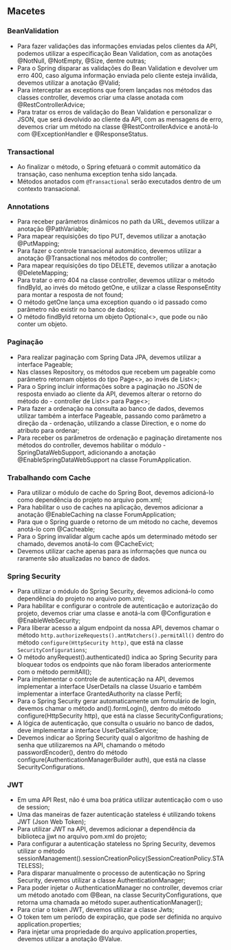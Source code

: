 ## Macetes

### BeanValidation
- Para fazer validações das informações enviadas pelos clientes da API, podemos utilizar a especificação Bean Validation, com as anotações @NotNull, @NotEmpty, @Size, dentre outras;
- Para o Spring disparar as validações do Bean Validation e devolver um erro 400, caso alguma informação enviada pelo cliente esteja inválida, devemos utilizar a anotação @Valid;
- Para interceptar as exceptions que forem lançadas nos métodos das classes controller, devemos criar uma classe anotada com @RestControllerAdvice;
- Para tratar os erros de validação do Bean Validation e personalizar o JSON, que será devolvido ao cliente da API, com as mensagens de erro, devemos criar um método na classe @RestControllerAdvice e anotá-lo com @ExceptionHandler e @ResponseStatus.

### Transactional
- Ao finalizar o método, o Spring efetuará o commit automático da transação, caso nenhuma exception tenha sido lançada.
- Métodos anotados com ```@Transactional``` serão executados dentro de um contexto transacional.

### Annotations
- Para receber parâmetros dinâmicos no path da URL, devemos utilizar a anotação @PathVariable;
- Para mapear requisições do tipo PUT, devemos utilizar a anotação @PutMapping;
- Para fazer o controle transacional automático, devemos utilizar a anotação @Transactional nos métodos do controller;
- Para mapear requisições do tipo DELETE, devemos utilizar a anotação @DeleteMapping;
- Para tratar o erro 404 na classe controller, devemos utilizar o método findById, ao invés do método getOne, e utilizar a classe ResponseEntity para montar a resposta de not found;
- O método getOne lança uma exception quando o id passado como parâmetro não existir no banco de dados;
- O método findById retorna um objeto Optional<>, que pode ou não conter um objeto.

### Paginação
- Para realizar paginação com Spring Data JPA, devemos utilizar a interface Pageable;
- Nas classes Repository, os métodos que recebem um pageable como parâmetro retornam objetos do tipo Page<>, ao invés de List<>;
- Para o Spring incluir informações sobre a paginação no JSON de resposta enviado ao cliente da API, devemos alterar o retorno do método do - controller de List<> para Page<>;
- Para fazer a ordenação na consulta ao banco de dados, devemos utilizar também a interface Pageable, passando como parâmetro a direção da - ordenação, utilizando a classe Direction, e o nome do atributo para ordenar;
- Para receber os parâmetros de ordenação e paginação diretamente nos métodos do controller, devemos habilitar o módulo - SpringDataWebSupport, adicionando a anotação @EnableSpringDataWebSupport na classe ForumApplication.

### Trabalhando com Cache
- Para utilizar o módulo de cache do Spring Boot, devemos adicioná-lo como dependência do projeto no arquivo pom.xml;
- Para habilitar o uso de caches na aplicação, devemos adicionar a anotação @EnableCaching na classe ForumApplication;
- Para que o Spring guarde o retorno de um método no cache, devemos anotá-lo com @Cacheable;
- Para o Spring invalidar algum cache após um determinado método ser chamado, devemos anotá-lo com @CacheEvict;
- Devemos utilizar cache apenas para as informações que nunca ou raramente são atualizadas no banco de dados.

### Spring Security
- Para utilizar o módulo do Spring Security, devemos adicioná-lo como dependência do projeto no arquivo pom.xml;
- Para habilitar e configurar o controle de autenticação e autorização do projeto, devemos criar uma classe e anotá-la com @Configuration e @EnableWebSecurity;
- Para liberar acesso a algum endpoint da nossa API, devemos chamar o método ```http.authorizeRequests().antMatchers().permitAll()``` dentro do método ```configure(HttpSecurity http)```, que está na classe ```SecurityConfigurations```;
- O método anyRequest().authenticated() indica ao Spring Security para bloquear todos os endpoints que não foram liberados anteriormente com o método permitAll();
- Para implementar o controle de autenticação na API, devemos implementar a interface UserDetails na classe Usuario e também implementar a interface GrantedAuthority na classe Perfil;
- Para o Spring Security gerar automaticamente um formulário de login, devemos chamar o método and().formLogin(), dentro do método configure(HttpSecurity http), que está na classe SecurityConfigurations;
- A lógica de autenticação, que consulta o usuário no banco de dados, deve implementar a interface UserDetailsService;
- Devemos indicar ao Spring Security qual o algoritmo de hashing de senha que utilizaremos na API, chamando o método passwordEncoder(), dentro do método configure(AuthenticationManagerBuilder auth), que está na classe SecurityConfigurations.

### JWT
- Em uma API Rest, não é uma boa prática utilizar autenticação com o uso de session;
- Uma das maneiras de fazer autenticação stateless é utilizando tokens JWT (Json Web Token);
- Para utilizar JWT na API, devemos adicionar a dependência da biblioteca jjwt no arquivo pom.xml do projeto;
- Para configurar a autenticação stateless no Spring Security, devemos utilizar o método sessionManagement().sessionCreationPolicy(SessionCreationPolicy.STATELESS);
- Para disparar manualmente o processo de autenticação no Spring Security, devemos utilizar a classe AuthenticationManager;
- Para poder injetar o AuthenticationManager no controller, devemos criar um método anotado com @Bean, na classe SecurityConfigurations, que retorna uma chamada ao método super.authenticationManager();
- Para criar o token JWT, devemos utilizar a classe Jwts;
- O token tem um período de expiração, que pode ser definida no arquivo application.properties;
- Para injetar uma propriedade do arquivo application.properties, devemos utilizar a anotação @Value.